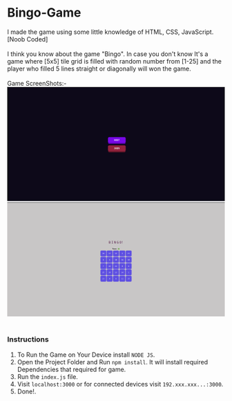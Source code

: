 # Bingo-Game
I made the game using some little knowledge of HTML, CSS, JavaScript.[Noob Coded]<br><br>
I think you know about the game "Bingo". In case you don't know It's a game where [5x5] tile grid is filled with random number from [1-25] and the player who filled 5 lines straight or diagonally will won the game.<br><br>
Game ScreenShots:-
![alt text](https://github.com/syther-z/Bingo-Game/blob/main/HomeUI.png?raw=true)<br>
![alt text](https://github.com/syther-z/Bingo-Game/blob/main/GameUI.png?raw=true)
<br><br>
### Instructions
1. To Run the Game on Your Device install ```NODE JS```.<br>
2. Open the Project Folder and Run ```npm install```. It will install required Dependencies that required for game.<br>
3. Run the ```index.js``` file.<br>
4. Visit ```localhost:3000``` or for connected devices visit ```192.xxx.xxx...:3000```.<br>
5. Done!.<br>

